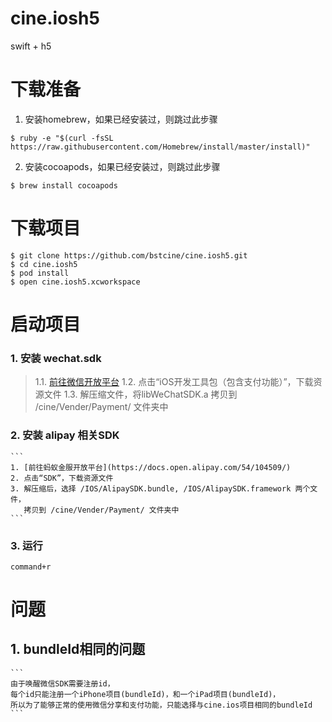 # cine.iosh5
swift + h5

下载准备
=======
1. 安装homebrew，如果已经安装过，则跳过此步骤
```
$ ruby -e "$(curl -fsSL https://raw.githubusercontent.com/Homebrew/install/master/install)"
```
2. 安装cocoapods，如果已经安装过，则跳过此步骤
```
$ brew install cocoapods
```

下载项目
=======
```
$ git clone https://github.com/bstcine/cine.iosh5.git
$ cd cine.iosh5
$ pod install
$ open cine.iosh5.xcworkspace
```

启动项目
=======
  
  ### 1. 安装 wechat.sdk
  
  > 1.1. [前往微信开放平台](https://open.weixin.qq.com/cgi-bin/showdocument?action=dir_list&t=resource/res_list&verify=1&id=open1419319164&lang=zh_CN)
  > 1.2. 点击“iOS开发工具包（包含支付功能）”，下载资源文件
  > 1.3. 解压缩文件，将libWeChatSDK.a 拷贝到 /cine/Vender/Payment/ 文件夹中
    
  ### 2. 安装 alipay 相关SDK
    ```
    1. [前往蚂蚁金服开放平台](https://docs.open.alipay.com/54/104509/)
    2. 点击“SDK”，下载资源文件
    3. 解压缩后，选择 /IOS/AlipaySDK.bundle, /IOS/AlipaySDK.framework 两个文件，
       拷贝到 /cine/Vender/Payment/ 文件夹中
    ```
  ### 3. 运行
  ```
  command+r
  ```

问题
=======
  ## 1. bundleId相同的问题
    ```
    由于唤醒微信SDK需要注册id，
    每个id只能注册一个iPhone项目(bundleId)，和一个iPad项目(bundleId)，
    所以为了能够正常的使用微信分享和支付功能，只能选择与cine.ios项目相同的bundleId
    ```
